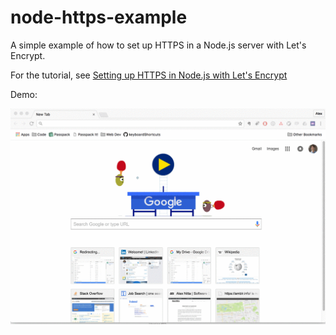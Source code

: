 # node-https-example
A simple example of how to set up HTTPS in a Node.js server with Let's Encrypt.

For the tutorial, see [Setting up HTTPS in Node.js with Let's Encrypt](http://alexnitta.com/setting-up-https-in-node-js-with-lets-encrypt/)

Demo:

![alt tag](https://github.com/alexnitta/node-https-example/raw/master/screencast.gif)
